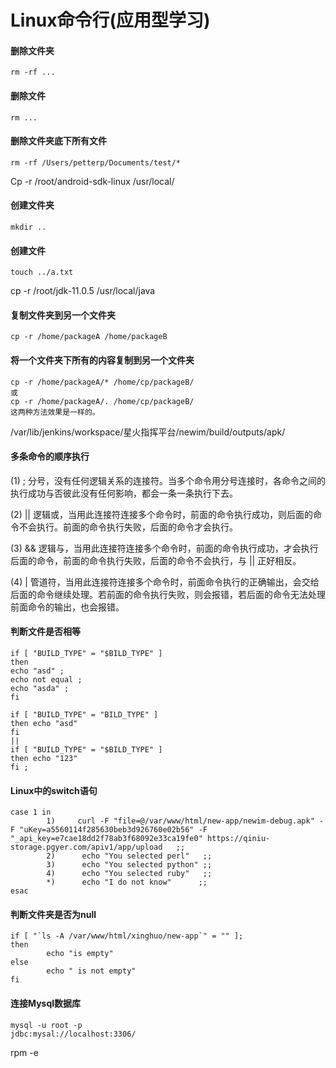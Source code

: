 # Linux命令行(应用型学习)

#### 删除文件夹

```
rm -rf ...
```

#### 删除文件

```
rm ...
```

#### 删除文件夹底下所有文件

```
rm -rf /Users/petterp/Documents/test/*
```

  Cp  -r /root/android-sdk-linux  /usr/local/



#### 创建文件夹

```
mkdir ..
```

#### 创建文件

```
touch ../a.txt
```



cp -r /root/jdk-11.0.5  /usr/local/java



#### 复制文件夹到另一个文件夹

```
cp -r /home/packageA /home/packageB
```

#### 将一个文件夹下所有的内容复制到另一个文件夹

```
cp -r /home/packageA/* /home/cp/packageB/
或
cp -r /home/packageA/. /home/cp/packageB/
这两种方法效果是一样的。
```

/var/lib/jenkins/workspace/星火指挥平台/newim/build/outputs/apk/

#### 多条命令的顺序执行

(1) ; 分号，没有任何逻辑关系的连接符。当多个命令用分号连接时，各命令之间的执行成功与否彼此没有任何影响，都会一条一条执行下去。

(2) || 逻辑或，当用此连接符连接多个命令时，前面的命令执行成功，则后面的命令不会执行。前面的命令执行失败，后面的命令才会执行。

(3) && 逻辑与，当用此连接符连接多个命令时，前面的命令执行成功，才会执行后面的命令，前面的命令执行失败，后面的命令不会执行，与 || 正好相反。

(4) | 管道符，当用此连接符连接多个命令时，前面命令执行的正确输出，会交给后面的命令继续处理。若前面的命令执行失败，则会报错，若后面的命令无法处理前面命令的输出，也会报错。



#### 判断文件是否相等

```
if [ "BUILD_TYPE" = "$BILD_TYPE" ]
then 
echo "asd" ;
echo not equal ;
echo "asda" ;
fi
```

```
if [ "BUILD_TYPE" = "BILD_TYPE" ] 
then echo "asd" 
fi
||
if [ "BUILD_TYPE" = "$BILD_TYPE" ] 
then echo "123" 
fi ;

```



#### Linux中的switch语句

```
case 1 in
        1)     curl -F "file=@/var/www/html/new-app/newim-debug.apk" -F "uKey=a5560114f285630beb3d926760e02b56" -F "_api_key=e7cae18dd2f78ab3f68092e33ca19fe0" https://qiniu-storage.pgyer.com/apiv1/app/upload   ;;
        2)      echo "You selected perl"   ;;
        3)      echo "You selected python" ;;
        4)      echo "You selected ruby"   ;;
        *)      echo "I do not know"      ;;
esac
```



#### 判断文件夹是否为null

```
if [ "`ls -A /var/www/html/xinghuo/new-app`" = "" ];
then 
        echo "is empty"
else
        echo " is not empty"
fi
```





#### 连接Mysql数据库

```
mysql -u root -p
jdbc:mysal://localhost:3306/
```



rpm -e 